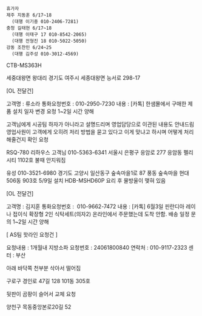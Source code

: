 ```
휴가자
제주 지동훈 6/17~18
  (대행 이기중 010-2406-7281)
충청 길태현 6/17~18
  (대행 이태구 17 010-8542-2065)
  (대행 전형진 18 010-5022-5050)
강동 조찬민 6/24~25
  (대행 김주성 010-3012-4569)
```

CTB-MS363H

세중대왕면 왕대리 
경기도 여주시 세종대왕면 능서로 298-17


[OL 전달건]

고객명 : 류소라
통화요청번호 : 010-2950-7230
내용 : [카톡] 한샘몰에서 구매한 제품 설치 일자 변경 요청
1~2일 시간 양해


고객님에게 시공팀 하자가 아니라고 설명드리며 영업담당으로 이관된 내용도 안내드림 영업사원이 고객에게 오히려 저리 방법을 묻고 있다고 이게 맞냐고 하시며 어떻게 처리해줄건지 확인 요청 

RSQ-780
리하우스 고객님
010-5363-6341
서울시 은평구 응암로 277 응암동 펠리시티 1102호
불때 안지워짐


유성
010-3521-6980
경기도 고양시 일산동구 숲속마을1로 87 풍동 숲속마을 현대 506동 903호 
5/9일 설치
HDB-MSHD60P 
요리 후 물방울이 맺혀 있음


[OL 전달건]

고객명 : 김지훈
통화요청번호 :  010-9662-7472
내용 : [카톡] 6월3일 핀란디아 레이나 접이식 확장형 2인 식탁세트(의자2) 온라인에서 주문했는데 도착 안함. 배송 일정 문의
1~2일 시간 양해



[ AS팀 핫라인 요청건 ]

요청내용 : 1개월내 지방소파 
요청번호 : 24061800840
연락처 :  010-9117-2323
센터 : 부산

아래 바닥쪽 천부분 삭아서 떨어짐

구로구 경인로 47길 128  101동 305호


뒷판이 곰팡이 슬어서 교체 요청

양천구 목동중앙본로20길 52 